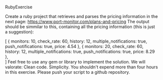 RubyExercise

Create a ruby project that retrieves and parses the pricing information in the next page: https://www.port-monitor.com/plans-and-pricing The output should be simmilar to this, containing all the pricing information (this is just a suggestion):

[
    {
        monitors: 10,
        check_rate: 60,
        history: 12,
        multiple_notifications: true,
        push_notifications: true,
        price: 4.54
    },
    {
        monitors: 20,
        check_rate: 60,
        history: 12,
        multiple_notifications: true,
        push_notifications: true,
        price: 8.29
    },    
]
Feel free to use any gem or library to implement the solution. We will valorate: Clean code. Simplicity. You shouldn't expend more than four hours in this exercise. Please push your script to a github repository.

